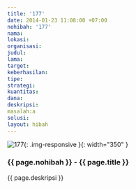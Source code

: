 ```yaml
---
title: '177'
date: 2014-01-23 11:08:00 +07:00
nohibah: '177'
nama:
lokasi:
organisasi:
judul:
lama:
target:
keberhasilan:
tipe:
strategi:
kuantitas:
dana:
deskripsi:
masalah:a
solusi:
layout: hibah
---
```


![177](/static/img/hibahcms/177.png){: .img-responsive }{: width="350" }

### {{ page.nohibah }} - {{ page.title }}

{{ page.deskripsi }}
